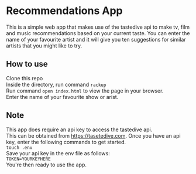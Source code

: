 Recommendations App
===================


This is a simple web app that makes use of the tastedive api to make tv, film and music recommendations based on your current taste. You can enter the name of your favourite artist and it will give you ten suggestions for similar artists that you might like to try. 

## How to use ##
Clone this repo   
Inside the directory, run command `rackup `  
Run command `open index.html` to view the page in your browser.  
Enter the name of your favourite show or arist.

## Note ##
This app does require an api key to access the tastedive api.  
This can be obtained from https://tasetedive.com.
Once you have an api key, enter the following commands to get started.  
`touch .env`  
Save your api key in the env file as follows:  
`TOKEN=YOURKEYHERE`  
You're then ready to use the app.
